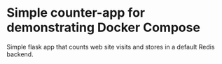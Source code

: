 # Simple counter-app for demonstrating Docker Compose
Simple flask app that counts web site visits and stores in a default Redis backend.
